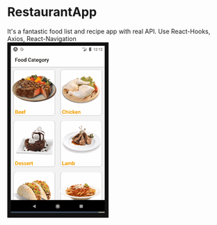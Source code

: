 # RestaurantApp
It's a fantastic food list and recipe app with real API. Use React-Hooks, Axios, React-Navigation<br/>
![](foodRN2.gif)
